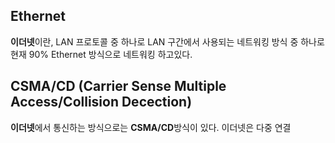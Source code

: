 ## **Ethernet**

**이더넷**이란, LAN 프로토콜 중 하나로 LAN 구간에서 사용되는 네트워킹 방식 중 하나로 현재 90% Ethernet 방식으로 네트워킹 하고있다.

## **CSMA/CD (Carrier Sense Multiple Access/Collision Decection)**

**이더넷**에서 통신하는 방식으로는 **CSMA/CD**방식이 있다. 이더넷은 다중 연결
